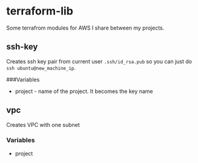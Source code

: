 # terraform-lib
Some terrafrom modules for AWS I share between my projects.

## ssh-key
Creates ssh key pair from current user `.ssh/id_rsa.pub` so you can just do
`ssh ubuntu@new_machine_ip`.

###Variables

* project - name of the project. It becomes the key name 

## vpc
Creates VPC with one subnet
### Variables
* project
